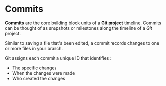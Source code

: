 # Commits

**Commits** are the core building block units of a **Git project** timeline. Commits can be thought of as snapshots or milestones along the timeline of a _Git_ project.

Similar to saving a file that's been edited, a commit records changes to one or more files in your branch.

Git assigns each commit a unique ID that identifies :&#x20;

* The specific changes
* When the changes were made
* Who created the changes
